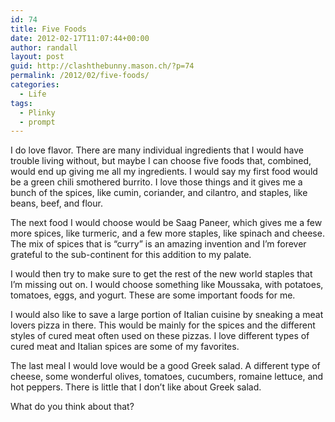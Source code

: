 ```yaml
---
id: 74
title: Five Foods
date: 2012-02-17T11:07:44+00:00
author: randall
layout: post
guid: http://clashthebunny.mason.ch/?p=74
permalink: /2012/02/five-foods/
categories:
  - Life
tags:
  - Plinky
  - prompt
---
```

I do love flavor. There are many individual ingredients that I would have trouble living without, but maybe I can choose five foods that, combined, would end up giving me all my ingredients. I would say my first food would be a green chili smothered burrito. I love those things and it gives me a bunch of the spices, like cumin, coriander, and cilantro, and staples, like beans, beef, and flour.
  
<!--more-->


  
The next food I would choose would be Saag Paneer, which gives me a few more spices, like turmeric, and a few more staples, like spinach and cheese. The mix of spices that is &#8220;curry&#8221; is an amazing invention and I&#8217;m forever grateful to the sub-continent for this addition to my palate.

I would then try to make sure to get the rest of the new world staples that I&#8217;m missing out on. I would choose something like Moussaka, with potatoes, tomatoes, eggs, and yogurt. These are some important foods for me.

I would also like to save a large portion of Italian cuisine by sneaking a meat lovers pizza in there. This would be mainly for the spices and the different styles of cured meat often used on these pizzas. I love different types of cured meat and Italian spices are some of my favorites.

The last meal I would love would be a good Greek salad. A different type of cheese, some wonderful olives, tomatoes, cucumbers, romaine lettuce, and hot peppers. There is little that I don&#8217;t like about Greek salad.

What do you think about that?